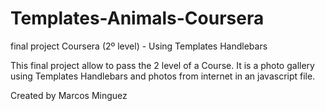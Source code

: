 # Templates-Animals-Coursera
final project Coursera (2º level) - Using Templates Handlebars

This final project allow to pass the 2 level of a Course.
It is a photo gallery using Templates Handlebars and photos from internet in an javascript file.

Created by Marcos Minguez
